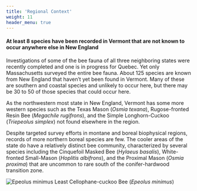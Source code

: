 ```yaml
---
title: 'Regional Context'
weight: 11
header_menu: true
---
```

<div class="lead">
  <h4>At least 8 species have been recorded in Vermont that are not known to occur anywhere else in New England</h4>
</div>

<div class="row">
  <div class="col-lg-6">
    <p>
    Investigations of some of the bee fauna of all three neighboring states were recently completed and one is in progress for Quebec. Yet only Massachusetts surveyed the entire bee fauna. About 125 species are known from New England that haven’t yet been found in Vermont. Many of these are southern and coastal species and unlikely to occur here, but there may be 30 to 50 of those species that could occur here.
    </p>
    <p>
    As the northwestern most state in New England, Vermont has some more western species such as the Texas Mason (<i>Osmia texana</i>), Rugose-fronted Resin Bee (<i>Megachile rugifrons</i>), and the Simple Longhorn-Cuckoo (<i>Triepeolus simplex</i>) not found elsewhere in the region.
    </p>
    <p>
    Despite targeted survey efforts in montane and boreal biophysical regions, records of more northern boreal species are few. The cooler areas of the state do have a relatively distinct bee community, characterized by several species including the Cinquefoil Masked Bee (<i>Hylaeus basalis</i>), White-fronted Small-Mason (<i>Hoplitis albifrons</i>), and the Proximal Mason (<i>Osmia proxima</i>) that are uncommon to rare south of the conifer-hardwood transition zone.
    </p>
  </div>
  <div class="col-lg-6">
    <img alt="Epeolus minimus" title="Least Cellophane-cuckoo Bee (Epeolus minimus)" src="https://stateofbees.vtatlasoflife.org/images/Epeolus minimus.jpg">
    <label class="image-caption">Least Cellophane-cuckoo Bee (<i>Epeolus minimus</i>)</label>
  </div>
</div>
